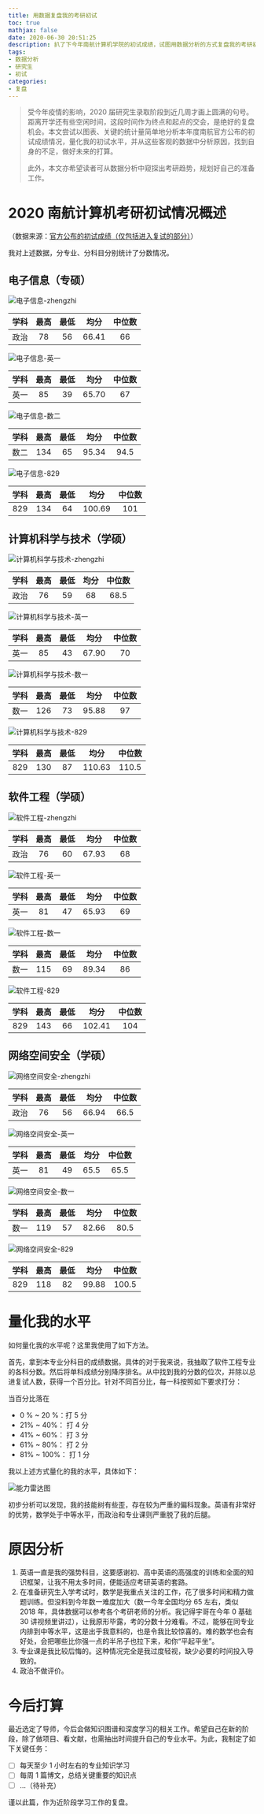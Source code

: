 ```yaml
---
title: 用数据复盘我的考研初试
toc: true
mathjax: false
date: 2020-06-30 20:51:25
description: 扒了下今年南航计算机学院的初试成绩，试图用数据分析的方式复盘我的考研初试成绩
tags:
- 数据分析
- 研究生
- 初试
categories:
- 复盘
---
```


>受今年疫情的影响，2020 届研究生录取阶段到近几周才画上圆满的句号。距离开学还有些空闲时间，这段时间作为终点和起点的交会，是绝好的复盘机会。本文尝试以图表、关键的统计量简单地分析本年度南航官方公布的初试成绩情况，量化我的初试水平，并从这些客观的数据中分析原因，找到自身的不足，做好未来的打算。
>
>此外，本文亦希望读者可从数据分析中窥探出考研趋势，规划好自己的准备工作。

# 2020 南航计算机考研初试情况概述

（数据来源：[官方公布的初试成绩（仅包括进入复试的部分）](http://cs.nuaa.edu.cn/2020/0520/c10851a200876/page.htm)）

我对上述数据，分专业、分科目分别统计了分数情况。

## 电子信息（专硕）

![电子信息-zhengzhi](https://gitee.com/CosmosNing/MyPicGo/raw/master/images/2020/06/电子信息-政治分数分布情况.png)

| 学科 | 最高 | 最低 | 均分  | 中位数 |
| :--: | :--: | :--: | :---: | :----: |
| 政治 |  78  |  56  | 66.41 |   66   |

![电子信息-英一](https://gitee.com/CosmosNing/MyPicGo/raw/master/images/2020/06/电子信息-英一分数分布情况.png)

| 学科 | 最高 | 最低 | 均分  | 中位数 |
| :--: | :--: | :--: | :---: | :----: |
| 英一 |  85  |  39  | 65.70 |   67   |

![电子信息-数二](https://gitee.com/CosmosNing/MyPicGo/raw/master/images/2020/06/电子信息-数二分数分布情况.png)

| 学科 | 最高 | 最低 | 均分  | 中位数 |
| :--: | :--: | :--: | :---: | :----: |
| 数二 | 134  |  65  | 95.34 |  94.5  |

![电子信息-829](https://gitee.com/CosmosNing/MyPicGo/raw/master/images/2020/06/电子信息-829分数分布情况.png)

| 学科 | 最高 | 最低 |  均分  | 中位数 |
| :--: | :--: | :--: | :----: | :----: |
| 829  | 134  |  64  | 100.69 |  101   |

## 计算机科学与技术（学硕）

![计算机科学与技术-zhengzhi](https://gitee.com/CosmosNing/MyPicGo/raw/master/images/2020/06/计算机科学与技术-政治分数分布情况.png)

| 学科 | 最高 | 最低 | 均分 | 中位数 |
| :--: | :--: | :--: | :--: | :----: |
| 政治 |  76  |  59  |  68  |  68.5  |

![计算机科学与技术-英一](https://gitee.com/CosmosNing/MyPicGo/raw/master/images/2020/06/计算机科学与技术-英一分数分布情况.png)

| 学科 | 最高 | 最低 | 均分  | 中位数 |
| :--: | :--: | :--: | :---: | :----: |
| 英一 |  85  |  43  | 67.90 |   70   |

![计算机科学与技术-数一](https://gitee.com/CosmosNing/MyPicGo/raw/master/images/2020/06/计算机科学与技术-数一分数分布情况.png)

| 学科 | 最高 | 最低 | 均分  | 中位数 |
| :--: | :--: | :--: | :---: | :----: |
| 数一 | 126  |  73  | 95.88 |   97   |

![计算机科学与技术-829](https://gitee.com/CosmosNing/MyPicGo/raw/master/images/2020/06/计算机科学与技术-829分数分布情况.png)

| 学科 | 最高 | 最低 |  均分  | 中位数 |
| :--: | :--: | :--: | :----: | :----: |
| 829  | 130  |  87  | 110.63 | 110.5  |

## 软件工程（学硕）

![软件工程-zhengzhi](https://gitee.com/CosmosNing/MyPicGo/raw/master/images/2020/06/软件工程-政治分数分布情况.png)

| 学科 | 最高 | 最低 | 均分  | 中位数 |
| :--: | :--: | :--: | :---: | :----: |
| 政治 |  76  |  60  | 67.93 |   68   |

![软件工程-英一](https://gitee.com/CosmosNing/MyPicGo/raw/master/images/2020/06/软件工程-英一分数分布情况.png)

| 学科 | 最高 | 最低 | 均分  | 中位数 |
| :--: | :--: | :--: | :---: | :----: |
| 英一 |  81  |  47  | 65.93 |   69   |

![软件工程-数一](https://gitee.com/CosmosNing/MyPicGo/raw/master/images/2020/06/软件工程-数一分数分布情况.png)

| 学科 | 最高 | 最低 | 均分  | 中位数 |
| :--: | :--: | :--: | :---: | :----: |
| 数一 | 115  |  69  | 89.34 |   86   |

![软件工程-829](https://gitee.com/CosmosNing/MyPicGo/raw/master/images/2020/06/软件工程-829分数分布情况.png)

| 学科 | 最高 | 最低 |  均分  | 中位数 |
| :--: | :--: | :--: | :----: | :----: |
| 829  | 143  |  66  | 102.41 |  104   |

## 网络空间安全（学硕）

![网络空间安全-zhengzhi](https://gitee.com/CosmosNing/MyPicGo/raw/master/images/2020/06/网络空间安全-政治分数分布情况.png)

| 学科 | 最高 | 最低 | 均分  | 中位数 |
| :--: | :--: | :--: | :---: | :----: |
| 政治 |  76  |  56  | 66.94 |  66.5  |

![网络空间安全-英一](https://gitee.com/CosmosNing/MyPicGo/raw/master/images/2020/06/网络空间安全-英一分数分布情况.png)

| 学科 | 最高 | 最低 | 均分 | 中位数 |
| :--: | :--: | :--: | :--: | :----: |
| 英一 |  81  |  49  | 65.5 |  65.5  |

![网络空间安全-数一](https://gitee.com/CosmosNing/MyPicGo/raw/master/images/2020/06/网络空间安全-数一分数分布情况.png)

| 学科 | 最高 | 最低 | 均分  | 中位数 |
| :--: | :--: | :--: | :---: | :----: |
| 数一 | 119  |  57  | 82.66 |  80.5  |

![网络空间安全-829](https://gitee.com/CosmosNing/MyPicGo/raw/master/images/2020/06/网络空间安全-829分数分布情况.png)

| 学科 | 最高 | 最低 | 均分  | 中位数 |
| :--: | :--: | :--: | :---: | :----: |
| 829  | 118  |  82  | 99.88 | 100.5  |

# 量化我的水平

如何量化我的水平呢？这里我使用了如下方法。

首先，拿到本专业分科目的成绩数据。具体的对于我来说，我抽取了软件工程专业的各科分数。然后将单科成绩分别降序排名。从中找到我的分数的位次，并除以总进复试人数，获得一个百分比。针对不同百分比，每一科按照如下要求打分：

当百分比落在

* 0 % ~ 20 %：打 5 分
* 21% ~ 40%： 打 4 分
* 41% ~ 60%： 打 3 分
* 61% ~ 80%： 打 2 分
* 81% ~ 100%： 打 1 分

我以上述方式量化的我的水平，具体如下：

![能力雷达图](https://gitee.com/CosmosNing/MyPicGo/raw/master/images/2020/06/能力雷达图.png)

初步分析可以发现，我的技能树有些歪，存在较为严重的偏科现象。英语有非常好的优势，数学处于中等水平，而政治和专业课则严重脱了我的后腿。

# 原因分析

1. 英语一直是我的强势科目，这要感谢初、高中英语的高强度的训练和全面的知识框架，让我不用太多时间，便能适应考研英语的套路。
2. 在准备研究生入学考试时，数学是我重点关注的工作，花了很多时间和精力做题训练。但没料到今年数一难度加大（数一今年全国均分 65 左右，类似 2018 年，具体数据可以参考各个考研老师的分析。我记得宇哥在今年 0 基础 30 讲视频里讲过），让我原形毕露，考的分数十分难看。不过，能够在同专业内排到中等水平，这是出乎我意料的，也是令我比较惊喜的。难的数学也会有好处，会把哪些比你强一点的半吊子也拉下来，和你“平起平坐”。
3. 专业课是我比较后悔的。这种情况完全是我过度轻视，缺少必要的时间投入导致的。
4. 政治不做评价。

# 今后打算

最近选定了导师，今后会做知识图谱和深度学习的相关工作。希望自己在新的阶段，除了做项目、看文献，也需抽出时间提升自己的专业水平。为此，我制定了如下关键任务：

- [ ] 每天至少 1 小时左右的专业知识学习
- [ ] 每周 1 篇博文，总结关键重要的知识点
- [ ] ...（待补充）

谨以此篇，作为近阶段学习工作的复盘。

